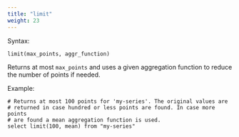 ```yaml
---
title: "limit"
weight: 23
---
```


Syntax:

    limit(max_points, aggr_function)

Returns at most `max_points` and uses a given aggregation function to reduce
the number of points if needed.

Example:

    # Returns at most 100 points for 'my-series'. The original values are
    # returned in case hundred or less points are found. In case more points
    # are found a mean aggregation function is used.
    select limit(100, mean) from "my-series"
